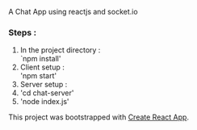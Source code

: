 A Chat App using reactjs and socket.io  

### Steps :
1. In the project directory :  
`npm install'  
2. Client setup :  
'npm start'  
3. Server setup :  
  1. 'cd chat-server'  
  2. 'node index.js'  

This project was bootstrapped with [Create React App](https://github.com/facebookincubator/create-react-app).
